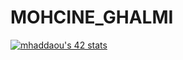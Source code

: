 # MOHCINE_GHALMI

<a href="https://github.com/JaeSeoKim/badge42"><img src="https://badge.mediaplus.ma/binary/mghalmi" alt="mhaddaou's 42 stats" align="center" style="left: 50%"/></a>
